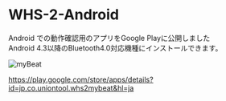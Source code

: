 WHS-2-Android
=============


Android での動作確認用のアプリをGoogle Playに公開しました  
Android 4.3以降のBluetooth4.0対応機種にインストールできます。

![myBeat](http://em.uniontool.co.jp/sensor/android/ic_launcher.png)

https://play.google.com/store/apps/details?id=jp.co.uniontool.whs2mybeat&hl=ja
